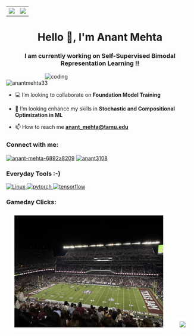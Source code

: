 <table>
  <tr>
    <td><img src="https://cdn8.openculture.com/2018/12/17214538/animated-ukiyoe-gif-2.gif" width="480"/></td>
    <td><img src="https://cdn8.openculture.com/2018/12/17214111/animated-ukiyoe-gif-1.gif" width="480"/></td>
  </tr>
</table>


<h1 align="center">Hello 👋, I'm Anant Mehta</h1>
<h3 align="center">I am currently working on Self-Supervised Bimodal Representation Learning !!</h3>
<img align = "right" alt="coding" width="400" src="https://media.tenor.com/Ug6cbVA1ZsMAAAAC/developer.gif">
<p align="left"> <img src="https://komarev.com/ghpvc/?username=anantmehta33&label=Profile%20views&color=0e75b6&style=flat" alt="anantmehta33" /> </p>

- 💻 I’m looking to collaborate on **Foundation Model Training**

- 🤝 I’m looking enhance my skills in **Stochastic and Compositional Optimization in ML**

- 📫 How to reach me **anant_mehta@tamu.edu**

<h3 align="left">Connect with me:</h3>
<p align="left">
<a href="https://linkedin.com/in/anant-mehta-6892a8209" target="blank"><img align="center" src="https://raw.githubusercontent.com/rahuldkjain/github-profile-readme-generator/master/src/images/icons/Social/linked-in-alt.svg" alt="anant-mehta-6892a8209" height="30" width="40" /></a>
<a href="https://www.leetcode.com/anant3108" target="blank"><img align="center" src="https://raw.githubusercontent.com/rahuldkjain/github-profile-readme-generator/master/src/images/icons/Social/leet-code.svg" alt="anant3108" height="30" width="40" /></a>
</p>

<h3 align="left">Everyday Tools :-)</h3>
<p align="left"> <a href="https://pytorch.org/" target="_blank" rel="noreferrer"> <img src="https://www.vectorlogo.zone/logos/linux/linux-ar21.svg" alt="Linux" width="70" height="40"/> </a> <a href="https://pytorch.org/" target="_blank" rel="noreferrer"> <img src="https://www.vectorlogo.zone/logos/pytorch/pytorch-icon.svg" alt="pytorch" width="40" height="40"/> </a><a href="https://www.tensorflow.org" target="_blank" rel="noreferrer"> <img src="https://www.vectorlogo.zone/logos/tensorflow/tensorflow-icon.svg" alt="tensorflow" width="40" height="40"/> </a> </p>
<h3 align="left">Gameday Clicks:</h3>
<div align="center">
  <img src="Images/img2.jpg" width="400" style="margin-right: 20px; background-color: white; padding: 10px; border-radius: 10px;" />
  <img src="Images/img3.jpg" width="400" style="background-color: white; padding: 10px; border-radius: 10px;" />
</div>



